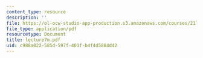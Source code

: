 ```yaml
---
content_type: resource
description: ''
file: https://ol-ocw-studio-app-production.s3.amazonaws.com/courses/21l-701-literary-interpretation-interpreting-poetry-fall-2003/c988a022585d597f401fb4f4d5884d42_lecture7m.pdf
file_type: application/pdf
resourcetype: Document
title: lecture7m.pdf
uid: c988a022-585d-597f-401f-b4f4d5884d42
---
```


